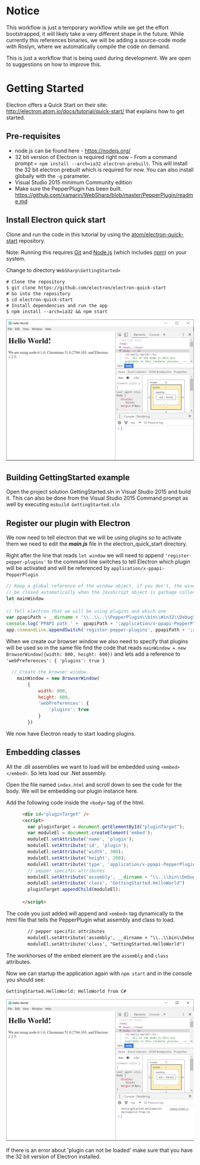 
Notice
======

This workflow is just a temporary workflow while we get the effort bootstrapped, it will likely take a very
different shape in the future.   While currently this references binaries, we will be adding a source-code
mode with Roslyn, where we automatically compile the code on demand.

This is just a workflow that is being used during development.   We are open to suggestions on how to improve
this.

Getting Started
===============

Electron offers a Quick Start on their site: http://electron.atom.io/docs/tutorial/quick-start/ that explains how to get started.

Pre-requisites
---
- node.js can be found here - https://nodejs.org/
- 32 bit version of Electron is required right now - From a command prompt ```> npm install --arch=ia32 electron-prebuilt```.  This will install the 32 bit electron prebuilt which is required for now.  You can also install globally with the ```-g``` parameter.
- Visual Studio 2015 minimum Community edition
- Make sure the PepperPlugin has been built.  https://github.com/xamarin/WebSharp/blob/master/PepperPlugin/readme.md


Install Electron quick start
---

Clone and run the code in this tutorial by using the [atom/electron-quick-start](https://github.com/electron/electron-quick-start) repository.

Note: Running this requires [Git](https://git-scm.com/) and [Node.js](https://nodejs.org/en/download/) (which includes [npm](https://www.npmjs.com/)) on your system.

Change to directory ```WebSharp\GettingStarted>```

```shell
# Clone the repository
$ git clone https://github.com/electron/electron-quick-start
# Go into the repository
$ cd electron-quick-start
# Install dependencies and run the app
$ npm install --arch=ia32 && npm start
```


![elctron_quick_start](../GettingStarted/screenshots/electron-quick-start.PNG)


Building GettingStarted example
---

Open the project solution GettingStarted.sln in Visual Studio 2015 and build it.  This can also be done from the Visual Studio 2015 Command prompt as well by executing ```msbuild GettingStarted.sln```




Register our plugin with Electron
---

We now need to tell electron that we will be using plugins so to activate them we need to edit the <b>_main.js_</b> file in the electron_quick_start directory.

Right after the line that reads ```let window``` we will need to append ```'register-pepper-plugins'``` to the command line switches to tell Electron which plugin will be activated and will be referenced by ```application/x-ppapi-PepperPlugin``` 

```javascript
// Keep a global reference of the window object, if you don't, the window will
// be closed automatically when the JavaScript object is garbage collected.
let mainWindow

// Tell electron that we will be using plugins and which one
var ppapiPath = __dirname + '\\..\\..\\PepperPlugin\\bin\\Win32\\Debug\\PepperPlugin.dll';
console.log('PPAPI path ' +  ppapiPath + ';application/x-ppapi-PepperPlugin');
app.commandLine.appendSwitch('register-pepper-plugins', ppapiPath + ';application/x-ppapi-PepperPlugin');
```

When we create our browser window we also need to specify that plugins will be used so in the same file find the code that reads ```mainWindow = new BrowserWindow({width: 800, height: 600})``` and lets add a reference to ```'webPreferences': { 'plugins': true }```

```javascript
  // Create the browser window.
    mainWindow = new BrowserWindow(
        {
            width: 800,
            height: 600,
            'webPreferences': {
                'plugins': true
            }
        })
```

We now have Electron ready to start loading plugins.

Embedding classes
---

All the .dll assemblies we want to load will be embedded using ```<embed></embed>```.  So lets load our .Net assembly.

Open the file named ```index.html``` and scroll down to see the code for the body.  We will be embedding our plugin instance here.

Add the following code inside the ```<body>``` tag of the html.

```html
      <div id="pluginTarget" />
      <script>
        var pluginTarget = document.getElementById("pluginTarget");
        var moduleEl = document.createElement('embed');
        moduleEl.setAttribute('name', 'plugin');
        moduleEl.setAttribute('id', 'plugin');
        moduleEl.setAttribute('width', 300);
        moduleEl.setAttribute('height', 200);
        moduleEl.setAttribute('type', 'application/x-ppapi-PepperPlugin');
        // pepper specific attributes
        moduleEl.setAttribute('assembly', __dirname + "\\..\\bin\\Debug\\GettingStarted.dll")  // set assembly to load
        moduleEl.setAttribute('class', "GettingStarted.HelloWorld")               // set class of Plugin Instance definition
        pluginTarget.appendChild(moduleEl);

      </script>
```

The code you just added will append and ```<embed>``` tag dynamically to the html file that tells the PepperPlugin what assembly and class to load.

```html
        // pepper specific attributes
        moduleEl.setAttribute('assembly', __dirname + "\\..\\bin\\Debug\\GettingStarted.dll")  // set assembly to load
        moduleEl.setAttribute('class', "GettingStarted.HelloWorld")               // set class of Plugin Instance definition
```

The workhorses of the embed element are the ```assembly``` and ```class``` attributes.

Now we can startup the application again with ```npm start``` and in the console you should see:

```
GettingStarted.HelloWorld: HelloWorld from C#
```
![GettingStarted](../GettingStarted/screenshots/GettingStarted.PNG)

If there is an error about 'plugin can not be loaded' make sure that you have the 32 bit version of Electron installed.
